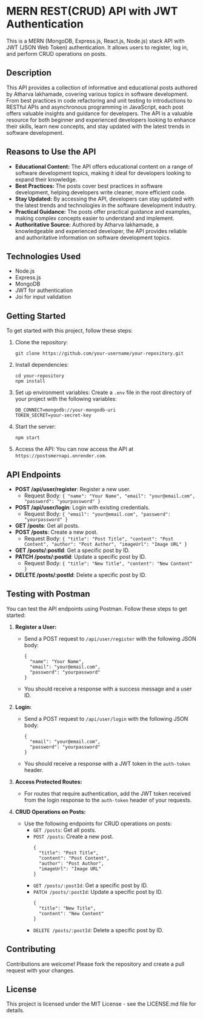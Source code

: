 # MERN REST(CRUD) API with JWT Authentication

This is a MERN (MongoDB, Express.js, React.js, Node.js) stack API with JWT (JSON Web Token) authentication. It allows users to register, log in, and perform CRUD operations on posts.

## Description
This API provides a collection of informative and educational posts authored by Atharva lakhamade, covering various topics in software development. From best practices in code refactoring and unit testing to introductions to RESTful APIs and asynchronous programming in JavaScript, each post offers valuable insights and guidance for developers. The API is a valuable resource for both beginner and experienced developers looking to enhance their skills, learn new concepts, and stay updated with the latest trends in software development.

## Reasons to Use the API
- **Educational Content:** The API offers educational content on a range of software development topics, making it ideal for developers looking to expand their knowledge.
- **Best Practices:** The posts cover best practices in software development, helping developers write cleaner, more efficient code.
- **Stay Updated:** By accessing the API, developers can stay updated with the latest trends and technologies in the software development industry.
- **Practical Guidance:** The posts offer practical guidance and examples, making complex concepts easier to understand and implement.
- **Authoritative Source:** Authored by Atharva lakhamade, a knowledgeable and experienced developer, the API provides reliable and authoritative information on software development topics.

## Technologies Used
- Node.js
- Express.js
- MongoDB
- JWT for authentication
- Joi for input validation

## Getting Started

To get started with this project, follow these steps:

1. Clone the repository:
   ```
   git clone https://github.com/your-username/your-repository.git
   ```

2. Install dependencies:
   ```
   cd your-repository
   npm install
   ```

3. Set up environment variables:
   Create a `.env` file in the root directory of your project with the following variables:
   ```
   DB_CONNECT=mongodb://your-mongodb-uri
   TOKEN_SECRET=your-secret-key
   ```

4. Start the server:
   ```
   npm start
   ```

5. Access the API:
   You can now access the API at `https://postsmernapi.onrender.com`.

## API Endpoints

- **POST /api/user/register**: Register a new user.
  - Request Body: `{ "name": "Your Name", "email": "your@email.com", "password": "yourpassword" }`
- **POST /api/user/login**: Login with existing credentials.
  - Request Body: `{ "email": "your@email.com", "password": "yourpassword" }`
- **GET /posts**: Get all posts.
- **POST /posts**: Create a new post.
  - Request Body: `{ "title": "Post Title", "content": "Post Content", "author": "Post Author", "imageUrl": "Image URL" }`
- **GET /posts/:postId**: Get a specific post by ID.
- **PATCH /posts/:postId**: Update a specific post by ID.
  - Request Body: `{ "title": "New Title", "content": "New Content" }`
- **DELETE /posts/:postId**: Delete a specific post by ID.

## Testing with Postman
You can test the API endpoints using Postman. Follow these steps to get started:

1. **Register a User:**
   - Send a POST request to `/api/user/register` with the following JSON body:
     ```
     {
       "name": "Your Name",
       "email": "your@email.com",
       "password": "yourpassword"
     }
     ```
   - You should receive a response with a success message and a user ID.

2. **Login:**
   - Send a POST request to `/api/user/login` with the following JSON body:
     ```
     {
       "email": "your@email.com",
       "password": "yourpassword"
     }
     ```
   - You should receive a response with a JWT token in the `auth-token` header.

3. **Access Protected Routes:**
   - For routes that require authentication, add the JWT token received from the login response to the `auth-token` header of your requests.

4. **CRUD Operations on Posts:**
   - Use the following endpoints for CRUD operations on posts:
     - `GET /posts`: Get all posts.
     - `POST /posts`: Create a new post.
       ```
       {
         "title": "Post Title",
         "content": "Post Content",
         "author": "Post Author",
         "imageUrl": "Image URL"
       }
       ```
     - `GET /posts/:postId`: Get a specific post by ID.
     - `PATCH /posts/:postId`: Update a specific post by ID.
       ```
       {
         "title": "New Title",
         "content": "New Content"
       }
       ```
     - `DELETE /posts/:postId`: Delete a specific post by ID.


## Contributing

Contributions are welcome! Please fork the repository and create a pull request with your changes.

## License

This project is licensed under the MIT License - see the LICENSE.md file for details.
